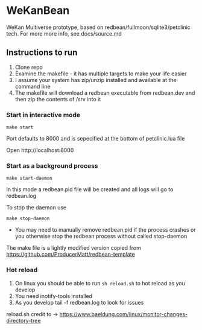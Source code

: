 # WeKanBean

WeKan Multiverse prototype, based on redbean/fullmoon/sqlite3/petclinic tech. For more more info, see docs/source.md

## Instructions to run

1. Clone repo
2. Examine the makefile - it has multiple targets to make your life easier
3. I assume your system has zip/unzip installed and available at the command line
4. The makefile will download a redbean executable from redbean.dev and then zip the contents of /srv into it

### Start in interactive mode

```
make start
```

Port defaults to 8000 and is sepecified at the bottom of petclinic.lua file

Open http://localhost:8000

### Start as a background process
```
make start-daemon
```

In this mode a redbean.pid file will be created and all logs will go to redbean.log

To stop the daemon use
```
make stop-daemon
```

* You may need to manually remove redbean.pid if the process crashes or you otherwise stop the redbean process without called stop-daemon

The make file is a lightly modified version copied from 
https://github.com/ProducerMatt/redbean-template

### Hot reload

1. On linux you should be able to run ```sh reload.sh``` to hot reload as you develop
2. You need inotify-tools installed
3. As you develop tail -f redbean.log to look for issues

reload.sh credit to -> https://www.baeldung.com/linux/monitor-changes-directory-tree

